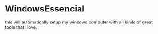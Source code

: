 # WindowsEssencial
this will automatically setup my windows computer with all kinds of great tools that I love.
